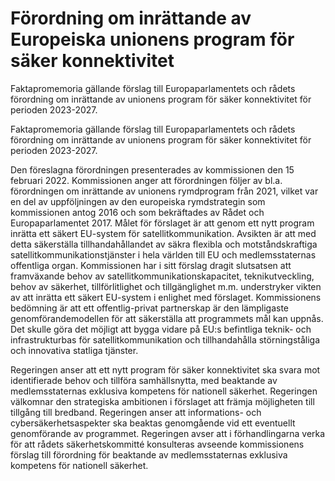 # Förordning om inrättande av Europeiska unionens program för säker konnektivitet

Faktapromemoria gällande förslag till Europaparlamentets och rådets förordning om inrättande av unionens program för säker konnektivitet för perioden 2023-2027.

Faktapromemoria gällande förslag till Europaparlamentets och rådets förordning om inrättande av unionens program för säker konnektivitet för perioden 2023-2027.

Den föreslagna förordningen presenterades av kommissionen den 15 februari 2022. Kommissionen anger att förordningen följer av bl.a. förordningen om inrättande av unionens rymdprogram från 2021, vilket var en del av uppföljningen av den europeiska rymdstrategin som kommissionen antog 2016 och som bekräftades av Rådet och Europaparlamentet 2017. Målet för förslaget är att genom ett nytt program inrätta ett säkert EU-system för satellitkommunikation. Avsikten är att med detta säkerställa tillhandahållandet av säkra flexibla och motståndskraftiga satellitkommunikationstjänster i hela världen till EU och medlemsstaternas offentliga organ. Kommissionen har i sitt förslag dragit slutsatsen att framväxande behov av satellitkommunikationskapacitet, teknikutveckling, behov av säkerhet, tillförlitlighet och tillgänglighet m.m. understryker vikten av att inrätta ett säkert EU-system i enlighet med förslaget. Kommissionens bedömning är att ett offentlig-privat partnerskap är den lämpligaste genomförandemodellen för att säkerställa att programmets mål kan uppnås. Det skulle göra det möjligt att bygga vidare på EU:s befintliga teknik- och infrastrukturbas för satellitkommunikation och tillhandahålla störningståliga och innovativa statliga tjänster.

Regeringen anser att ett nytt program för säker konnektivitet ska svara mot identifierade behov och tillföra samhällsnytta, med beaktande av medlemsstaternas exklusiva kompetens för nationell säkerhet. Regeringen välkomnar den strategiska ambitionen i förslaget att främja möjligheten till tillgång till bredband. Regeringen anser att informations- och cybersäkerhetsaspekter ska beaktas genomgående vid ett eventuellt genomförande av programmet. Regeringen avser att i förhandlingarna verka för att rådets säkerhetskommitté konsulteras avseende kommissionens förslag till förordning för beaktande av medlemsstaternas exklusiva kompetens för nationell säkerhet.
